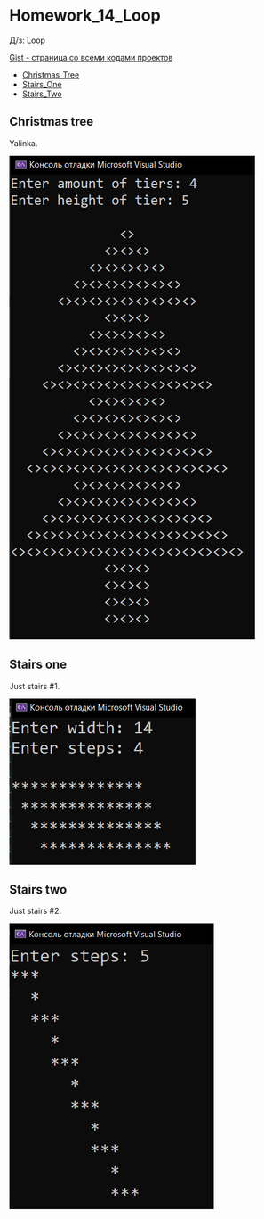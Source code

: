 
# Homework_14_Loop
Д/з: Loop

<a href="https://gist.github.com/SlavikArt/26378df36a079dbe96cfd027c1f8a915">Gist - страница со всеми кодами проектов</a>

* [Christmas_Tree](Christmas_Tree)
* [Stairs_One](Stairs_One)
* [Stairs_Two](Stairs_Two)

<p align="center">
    <h2>Christmas tree</h2>
    <p>Yalinka.</p>
    <img src="images/Christmas_Tree.png">
    <h2>Stairs one</h2>
    <p>Just stairs #1.</p>
    <img src="images/Stairs_One.png">
    <h2>Stairs two</h2>
    <p>Just stairs #2.</p>
    <img src="images/Stairs_Two.png">
</p>
